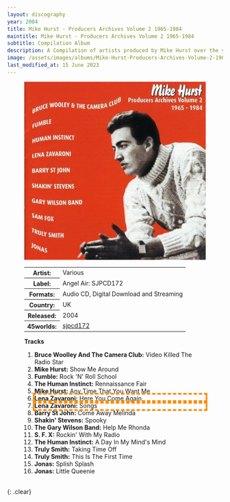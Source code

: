 ```yaml
---
layout: discography
year: 2004
title: Mike Hurst - Producers Archives Volume 2 1965-1984
maintitle: Mike Hurst - Producers Archives Volume 2 1965-1984
subtitle: Compilation Album
description: A Compilation of artists produced by Mike Hurst over the years.
image: /assets/images/albums/Mike-Hurst-Producers-Archives-Volume-2-1965-1984.jpg
last_modified_at: 15 June 2023
---
```


<figure class="fig1" id="angel-air">
<img src="/assets/images/albums/Mike-Hurst-Producers-Archives-Volume-2-1965-1984.jpg" class="full-width" alt="CD Cover for the album Mike Hurst - Producers Archives Volume 2 (2004)" />
<figcaption>
<table>
<tr><th>Artist:</th><td>Various</td></tr>
<tr><th>Label:</th><td>Angel Air: SJPCD172</td></tr>
<tr><th>Formats:</th><td>Audio CD, Digital Download and Streaming</td></tr>
<tr><th>Country:</th><td>UK</td></tr>
<tr><th>Released:</th><td>2004</td></tr>
<tr class="split"><th>45worlds:</th><td><a class="external-link" href="http://www.45worlds.com/cdalbum/cd/sjpcd172">sjpcd172</a></td></tr>
</table>
</figcaption>
</figure>

<figure class="fig2" id="Tracks">
<figcaption>
<strong>Tracks</strong>
</figcaption>
<ol>
<li><b>Bruce Woolley And The Camera Club:</b> Video Killed The Radio Star</li>
<li><b>Mike Hurst:</b> Show Me Around</li>
<li><b>Fumble:</b> Rock 'N' Roll School</li>
<li><b>The Human Instinct:</b> Rennaissance Fair</li>
<li><b>Mike Hurst:</b> Any Time That You Want Me</li>
<li style="outline: 4px dashed darkorange;"><b>Lena Zavaroni:</b> Here You Come Again</li>
<li style="outline: 4px dashed darkorange;"><b>Lena Zavaroni:</b> Songs</li>
<li><b>Barry St John:</b> Come Away Melinda</li>
<li><b>Shakin' Stevens:</b> Spooky</li>
<li><b>The Gary Wilson Band:</b> Help Me Rhonda</li>
<li><b>S. F. X:</b> Rockin' With My Radio</li>
<li><b>The Human Instinct:</b> A Day In My Mind's Mind</li>
<li><b>Truly Smith:</b> Taking Time Off</li>
<li><b>Truly Smith:</b> This Is The First Time</li>
<li><b>Jonas:</b> Splish Splash</li>
<li><b>	Jonas:</b> Little Queenie</li>
</ol>
</figure>

<br />{: .clear}
